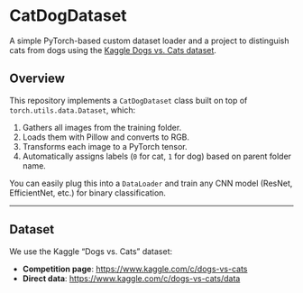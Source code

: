 # CatDogDataset

A simple PyTorch-based custom dataset loader and a project to distinguish cats from dogs using the [Kaggle Dogs vs. Cats dataset](https://www.kaggle.com/c/dogs-vs-cats/data).

## Overview

This repository implements a `CatDogDataset` class built on top of `torch.utils.data.Dataset`, which:

1. Gathers all images from the training folder.  
2. Loads them with Pillow and converts to RGB.  
3. Transforms each image to a PyTorch tensor.  
4. Automatically assigns labels (`0` for cat, `1` for dog) based on parent folder name.  

You can easily plug this into a `DataLoader` and train any CNN model (ResNet, EfficientNet, etc.) for binary classification.

---

## Dataset

We use the Kaggle “Dogs vs. Cats” dataset:

- **Competition page**: https://www.kaggle.com/c/dogs-vs-cats  
- **Direct data**: https://www.kaggle.com/c/dogs-vs-cats/data  
